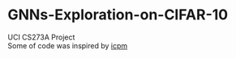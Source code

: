 # GNNs-Exploration-on-CIFAR-10
UCI CS273A Project <br>
Some of code was inspired by [icpm](https://github.com/icpm/pytorch-cifar10)
